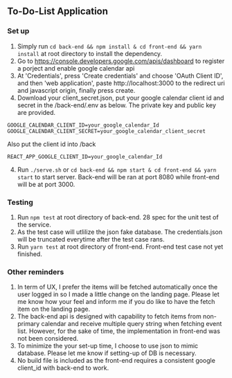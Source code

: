 ## To-Do-List Application ##

### Set up ###
1. Simply run ```cd back-end && npm install & cd front-end && yarn install``` at root directory to install the dependency.
2. Go to https://console.developers.google.com/apis/dashboard to register a porject and enable google calendar api
3. At 'Credentials', press 'Create credentials' and choose 'OAuth Client ID', and then 'web application', 
   paste http://localhost:3000 to the redirect uri and javascript origin, finally press create.
4. Download your client_secret.json, put your google calendar client id and secret in the /back-end/.env as below. The private key and public key are provided. 
```
GOOGLE_CALENDAR_CLIENT_ID=your_google_calendar_Id
GOOGLE_CALENDAR_CLIENT_SECRET=your_google_calendar_client_secret
```
Also put the client id into /back
```
REACT_APP_GOOGLE_CLIENT_ID=your_google_calendar_Id
```

4. Run ```./serve.sh``` or ```cd back-end && npm start & cd front-end && yarn start``` to start server. Back-end will be ran at port 8080 while front-end will be at    port 3000.

### Testing ###
1. Run ```npm test``` at root directory of back-end. 28 spec for the unit test of the service.
2. As the test case will utlilize the json fake database. The credentials.json will be truncated everytime after the test case rans.
2. Run ```yarn test``` at root directory of front-end. Front-end test case not yet finished.

### Other reminders ###
1. In term of UX, I prefer the items will be fetched automatically once the user logged in so I made a little change on the landing page.
    Please let me know how your feel and inform me if you do like to have the fetch item on the landing page.
2. The back-end api is designed with capability to fetch items from non-primary calendar and receive multiple query string when fetching event list.
    However, for the sake of time, the implementation in front-end was not been considered.
3. To minimize the your set-up time, I choose to use json to mimic database. Please let me know if setting-up of DB is necessary.
4. No build file is included as the front-end requires a consistent google client_id with back-end to work.